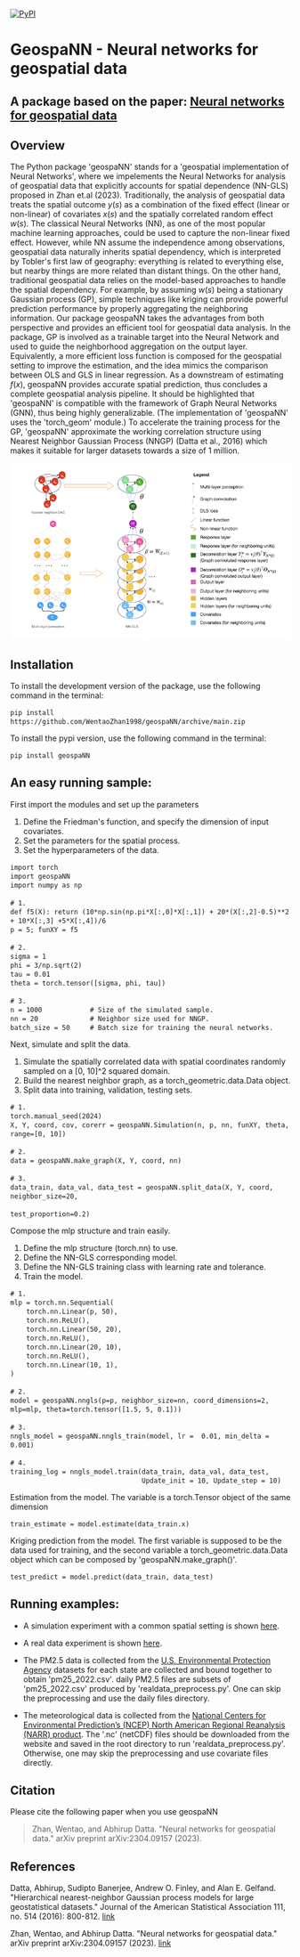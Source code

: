 [![PyPI](https://img.shields.io/pypi/v/geospaNN)](https://pypi.org/project/geospaNN)

# GeospaNN - Neural networks for geospatial data
## A package based on the paper: [Neural networks for geospatial data](https://arxiv.org/pdf/2304.09157.pdf)

## Overview
The Python package 'geospaNN' stands for a 'geospatial implementation of Neural Networks', where we impelements the 
Neural Networks for analysis of geospatial data that explicitly accounts for spatial dependence (NN-GLS) proposed in Zhan et.al (2023). 
Traditionally, the analysis of geospatial data treats the spatial outcome $y(s)$ as a combination of the fixed effect 
(linear or non-linear) of covariates $x(s)$ and the spatially correlated random effect $w(s)$. 
The classical Neural Networks (NN), as one of the most popular machine learning approaches,
could be used to capture the non-linear fixed effect. 
However, while NN assume the independence among observations, geospatial data naturally inherits spatial dependency, 
which is interpreted by Tobler's first law of geography: 
everything is related to everything else, but nearby things are more related than distant things. 
On the other hand, traditional geospatial data relies on the model-based approaches to handle the spatial dependency. 
For example, by assuming $w(s)$ being a stationary Gaussian process (GP), simple techniques like kriging can provide 
powerful prediction performance by properly aggregating the neighboring information.
Our package geospaNN takes the advantages from both perspective and provides an efficient tool for geospatial data analysis.
In the package, GP is involved as a trainable target into the Neural Network and used to guide the neighborhood aggregation on
the output layer. Equivalently, a more efficient loss function is composed for the geospatial setting to improve the 
estimation, and the idea mimics the comparison between OLS and GLS in linear regression.
As a downstream of estimating $f(x)$, geospaNN provides accurate spatial prediction, thus concludes a complete geospatial analysis pipeline.
It should be highlighted that 'geospaNN' is compatible with the framework of Graph Neural Networks (GNN), thus being highly generalizable.
(The implementation of 'geospaNN' uses the 'torch_geom' module.)
To accelerate the training process for the GP, 
'geospaNN' approximate the working correlation structure using Nearest Neighbor Gaussian Process (NNGP) (Datta et al., 2016) 
which makes it suitable for larger datasets towards a size of 1 million.

![Illustration of NN-GLS](./data/nngls.png)


## Installation
To install the development version of the package, use the following command in the terminal:
```commandline\
pip install https://github.com/WentaoZhan1998/geospaNN/archive/main.zip
```

To install the pypi version, use the following command in the terminal:
```commandline\
pip install geospaNN
```

## An easy running sample:

First import the modules and set up the parameters
1. Define the Friedman's function, and specify the dimension of input covariates.
2. Set the parameters for the spatial process.
3. Set the hyperparameters of the data.
```commandline\
import torch
import geospaNN
import numpy as np

# 1.
def f5(X): return (10*np.sin(np.pi*X[:,0]*X[:,1]) + 20*(X[:,2]-0.5)**2 + 10*X[:,3] +5*X[:,4])/6
p = 5; funXY = f5

# 2.
sigma = 1
phi = 3/np.sqrt(2)
tau = 0.01
theta = torch.tensor([sigma, phi, tau])

# 3.
n = 1000            # Size of the simulated sample.
nn = 20             # Neighbor size used for NNGP.
batch_size = 50     # Batch size for training the neural networks.
```

Next, simulate and split the data.
1. Simulate the spatially correlated data with spatial coordinates randomly sampled on a [0, 10]^2 squared domain.
2. Build the nearest neighbor graph, as a torch_geometric.data.Data object.
3. Split data into training, validation, testing sets.
```commandline\
# 1.
torch.manual_seed(2024)
X, Y, coord, cov, corerr = geospaNN.Simulation(n, p, nn, funXY, theta, range=[0, 10])

# 2.
data = geospaNN.make_graph(X, Y, coord, nn)

# 3.
data_train, data_val, data_test = geospaNN.split_data(X, Y, coord, neighbor_size=20,
                                                   test_proportion=0.2)
```    

Compose the mlp structure and train easily.
1. Define the mlp structure (torch.nn) to use.
2. Define the NN-GLS corresponding model.
3. Define the NN-GLS training class with learning rate and tolerance.
4. Train the model.
```commandline\
# 1.             
mlp = torch.nn.Sequential(
    torch.nn.Linear(p, 50),
    torch.nn.ReLU(),
    torch.nn.Linear(50, 20),
    torch.nn.ReLU(),
    torch.nn.Linear(20, 10),
    torch.nn.ReLU(),
    torch.nn.Linear(10, 1),
)

# 2.
model = geospaNN.nngls(p=p, neighbor_size=nn, coord_dimensions=2, mlp=mlp, theta=torch.tensor([1.5, 5, 0.1]))

# 3.
nngls_model = geospaNN.nngls_train(model, lr =  0.01, min_delta = 0.001)

# 4.
training_log = nngls_model.train(data_train, data_val, data_test,
                                 Update_init = 10, Update_step = 10)
```

Estimation from the model. The variable is a torch.Tensor object of the same dimension
```commandline\
train_estimate = model.estimate(data_train.x)
```

Kriging prediction from the model. The first variable is supposed to be the data used for training, and the second 
variable a torch_geometric.data.Data object which can be composed by 'geospaNN.make_graph()'.
```commandline\
test_predict = model.predict(data_train, data_test)
```

## Running examples:
* A simulation experiment with a common spatial setting is shown [here](https://github.com/WentaoZhan1998/geospaNN/blob/main/Example_simulation.ipynb).

* A real data experiment is shown [here](https://github.com/WentaoZhan1998/geospaNN/blob/main/Example_realdata.ipynb). 
* The PM2.5 data is collected from the [U.S. Environmental Protection Agency](https://www.epa.gov/outdoor-air-quality-data/download-daily-data) datasets for each state are collected and bound together to obtain 'pm25_2022.csv'. daily PM2.5 files are subsets of 'pm25_2022.csv' produced by 'realdata_preprocess.py'. One can skip the preprocessing and use the daily files directory. 
* The meteorological data is collected from the [National Centers for Environmental Prediction’s (NCEP) North American Regional Reanalysis (NARR) product](https://psl.noaa.gov/data/gridded/data.narr.html). The '.nc' (netCDF) files should be downloaded from the website and saved in the root directory to run 'realdata_preprocess.py'. Otherwise, one may skip the preprocessing and use covariate files directly. 

## Citation
Please cite the following paper when you use geospaNN

> Zhan, Wentao, and Abhirup Datta. "Neural networks for geospatial data." arXiv preprint arXiv:2304.09157 (2023).

## References

Datta, Abhirup, Sudipto Banerjee, Andrew O. Finley, and Alan E. Gelfand. "Hierarchical nearest-neighbor Gaussian process models for large geostatistical datasets." Journal of the American Statistical Association 111, no. 514 (2016): 800-812. [link](https://www.tandfonline.com/doi/full/10.1080/01621459.2015.1044091)

Zhan, Wentao, and Abhirup Datta. "Neural networks for geospatial data." arXiv preprint arXiv:2304.09157 (2023). [link](https://arxiv.org/abs/2304.09157)

